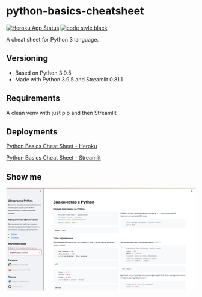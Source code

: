 # python-basics-cheatsheet

[![Heroku App Status](http://heroku-shields.herokuapp.com/python-basics-cheatsheet)](https://python-basics-cheatsheet.herokuapp.com)
[![code style black](https://img.shields.io/badge/code%20style-black-000000.svg)](https://github.com/psf/black)

A cheat sheet for Python 3 language.

## Versioning

- Based on Python 3.9.5
- Made with Python 3.9.5 and Streamlit 0.81.1

## Requirements

A clean venv with just pip and then Streamlit

## Deployments

[Python Basics Cheat Sheet - Heroku](https://python-basics-cheatsheet.herokuapp.com)

[Python Basics Cheat Sheet - Streamlit](https://share.streamlit.io/lovesolaristics/python-basics-cheatsheet/app.py)

## Show me

![Screenshot](images/python-basics-cheatsheet.png)
